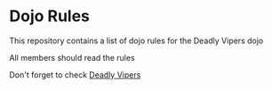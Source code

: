 Dojo Rules
==========

This repository contains a list of dojo rules for the Deadly Vipers dojo

All members should read the rules

Don't forget to check [Deadly Vipers](https://github.com/deadlyvipers)
